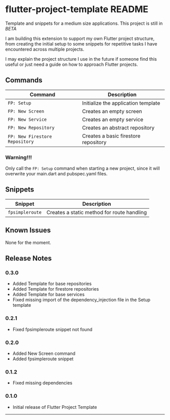 # flutter-project-template README

Template and snippets for a medium size applications. This project is still in *BETA*

I am building this extension to support my own Flutter project structure,
from creating the initial setup to some snippets for repetitive tasks I have encountered
across multiple projects.

I may explain the project structure I use in the future if someone find this
useful or just need a guide on how to approach Flutter projects.

## Commands

| Command                        | Description                          |
| ------------------------------ | ------------------------------------ |
| `FP: Setup`                    | Initialize the application template  |
| `FP: New Screen`               | Creates an empty screen              |
| `FP: New Service`              | Creates an empty service             |
| `FP: New Repository`           | Creates an abstract repository       |
| `FP: New Firestore Repository` | Creates a basic firestore repository |

### Warning!!!

Only call the `FP: Setup` command when starting a new project, since it will overwrite your main.dart and pubspec.yaml files.

## Snippets

| Snippet            | Description                                |
| ------------------ | ------------------------------------------ |
| `fpsimpleroute`    | Creates a static method for route handling |

## Known Issues

None for the moment.

## Release Notes

### 0.3.0

- Added Template for base repositories
- Added Template for firestore repositories
- Added Template for base services
- Fixed missing import of the dependency_injection file in the Setup template

### 0.2.1

- Fixed fpsimpleroute snippet not found

### 0.2.0

- Added New Screen command
- Added fpsimpleroute snippet

### 0.1.2

- Fixed missing dependencies

### 0.1.0

- Initial release of Flutter Project Template

---